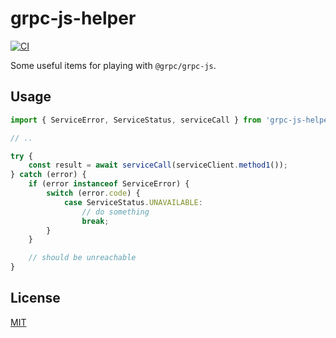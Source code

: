 grpc-js-helper
==========

[![CI](https://github.com/magiclen/grpc-js-helper/actions/workflows/ci.yml/badge.svg)](https://github.com/magiclen/grpc-js-helper/actions/workflows/ci.yml)

Some useful items for playing with `@grpc/grpc-js`.

## Usage

```typescript
import { ServiceError, ServiceStatus, serviceCall } from 'grpc-js-helper';

// ..

try {
    const result = await serviceCall(serviceClient.method1());
} catch (error) {
    if (error instanceof ServiceError) {
        switch (error.code) {
            case ServiceStatus.UNAVAILABLE:
                // do something
                break;
        }
    }

    // should be unreachable
}
```

## License

[MIT](LICENSE)